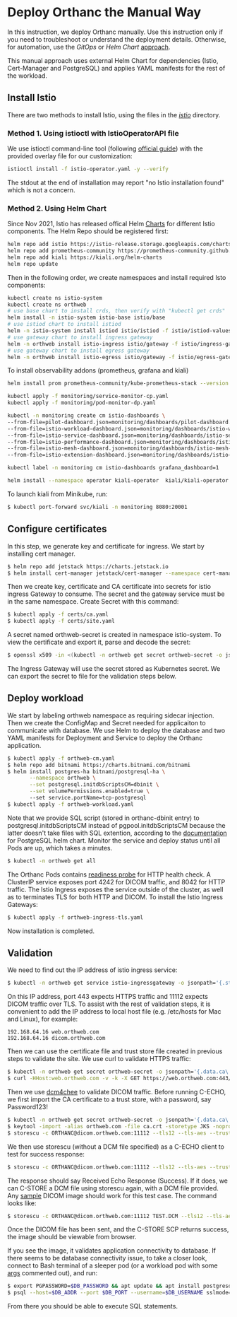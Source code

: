 
# Deploy Orthanc the Manual Way

In this instruction, we deploy Orthanc manually. Use this instruction only if you need to troubleshoot or understand the deployment details. Otherwise, for automation, use the *GitOps* or *Helm Chart* [approach](https://github.com/digihunch/korthweb/blob/main/README.md#deployment-approach).

This manual approach uses external Helm Chart for dependencies (Istio, Cert-Manager and PostgreSQL) and applies YAML manifests for the rest of the workload.

## Install Istio

There are two methods to install Istio, using the files in the *[istio](https://github.com/digihunch/korthweb/tree/main/manual/istio)* directory. 
### Method 1. Using istioctl with IstioOperatorAPI file
We use istioctl command-line tool (following [official guide](https://istio.io/latest/docs/setup/install/istioctl/#prerequisites)) with the provided overlay file for our customization: 
```sh
istioctl install -f istio-operator.yaml -y --verify
```
The stdout at the end of installation may report "no Istio installation found" which is not a concern. 
### Method 2. Using Helm Chart
Since Nov 2021, Istio has released offical Helm [Charts](https://artifacthub.io/packages/search?org=istio) for different Istio components. The Helm Repo should be registered first:
```sh
helm repo add istio https://istio-release.storage.googleapis.com/charts
helm repo add prometheus-community https://prometheus-community.github.io/helm-charts
helm repo add kiali https://kiali.org/helm-charts
helm repo update
```
Then in the following order, we create namespaces and install required Isto components:
```sh
kubectl create ns istio-system
kubectl create ns orthweb
# use base chart to install crds, then verify with "kubectl get crds"
helm install -n istio-system istio-base istio/base
# use istiod chart to install istiod
helm -n istio-system install istiod istio/istiod -f istio/istiod-values.yaml --wait
# use gateway chart to install ingress gateway
helm -n orthweb install istio-ingress istio/gateway -f istio/ingress-gateway-values.yaml
# use gateway chart to install egress gateway
helm -n orthweb install istio-egress istio/gateway -f istio/egress-gateway-values.yaml
```
To install observability addons (prometheus, grafana and kiali)
```sh
helm install prom prometheus-community/kube-prometheus-stack --version 34.1.1 -n monitoring -f monitoring/prom-values.yaml --create-namespace

kubectl apply -f monitoring/service-monitor-cp.yaml
kubectl apply -f monitoring/pod-monitor-dp.yaml

kubectl -n monitoring create cm istio-dashboards \
--from-file=pilot-dashboard.json=monitoring/dashboards/pilot-dashboard.json \
--from-file=istio-workload-dashboard.json=monitoring/dashboards/istio-workload-dashboard.json \
--from-file=istio-service-dashboard.json=monitoring/dashboards/istio-service-dashboard.json \
--from-file=istio-performance-dashboard.json=monitoring/dashboards/istio-performance-dashboard.json \
--from-file=istio-mesh-dashboard.json=monitoring/dashboards/istio-mesh-dashboard.json \
--from-file=istio-extension-dashboard.json=monitoring/dashboards/istio-extension-dashboard.json

kubectl label -n monitoring cm istio-dashboards grafana_dashboard=1

helm install --namespace operator kiali-operator  kiali/kiali-operator --create-namespace -f monitoring/kiali-value.yaml
```
To launch kiali from Minikube, run:  
```sh
$ kubectl port-forward svc/kiali -n monitoring 8080:20001
```

## Configure certificates
In this step, we generate key and certificate for ingress. We start by installing cert manager.
```sh
$ helm repo add jetstack https://charts.jetstack.io
$ helm install cert-manager jetstack/cert-manager --namespace cert-manager --create-namespace --version v1.0.3 --set installCRDs=true
```
Then we create key, certificate and CA certificate into secrets for istio ingress Gateway to consume. The secret and the gateway service must be in the same namespace. Create Secret with this command: 
```sh
$ kubectl apply -f certs/ca.yaml
$ kubectl apply -f certs/site.yaml
```
A secret named orthweb-secret is created in namespace istio-system. To view the certificate and export it, parse and decode the secret:
```sh
$ openssl x509 -in <(kubectl -n orthweb get secret orthweb-secret -o jsonpath='{.data.ca\.crt}' | base64 -d) -text -noout
```
The Ingress Gateway will use the secret stored as Kubernetes secret. We can export the secret to file for the validation steps below.
## Deploy workload
We start by labeling orthweb namespace as requiring sidecar injection. Then we create the ConfigMap and Secret needed for applicaiton to communicate with database. We use Helm to deploy the database and two YAML manifests for Deployment and Service to deploy the Orthanc application.
```sh
$ kubectl apply -f orthweb-cm.yaml
$ helm repo add bitnami https://charts.bitnami.com/bitnami
$ helm install postgres-ha bitnami/postgresql-ha \
       --namespace orthweb \
       --set postgresql.initdbScriptsCM=dbinit \
       --set volumePermissions.enabled=true \ 
       --set service.portName=tcp-postgresql
$ kubectl apply -f orthweb-workload.yaml
```
Note that we provide SQL script (stored in orthanc-dbinit entry) to postgresql.initdbScriptsCM instead of pgpool.initdbScriptsCM because the latter doesn't take files with SQL extention, according to the [documentation](https://artifacthub.io/packages/helm/bitnami/postgresql-ha) for PostgreSQL helm chart.
Monitor the service and deploy status until all Pods are up, which takes a minutes.
```sh
$ kubectl -n orthweb get all
```

The Orthanc Pods contains [readiness probe](https://stackoverflow.com/questions/33484942/how-to-use-basic-authentication-in-a-http-liveness-probe-in-kubernetes) for HTTP health check. A ClusterIP service exposes port 4242 for DICOM traffic, and 8042 for HTTP traffic. The Istio Ingress exposes the service outside of the cluster, as well as to terminates TLS for both HTTP and DICOM. To install the Istio Ingress Gateways:
```sh
$ kubectl apply -f orthweb-ingress-tls.yaml
```
Now installation is completed.

## Validation
We need to find out the IP address of istio ingress service:
```sh
$ kubectl -n orthweb get service istio-ingressgateway -o jsonpath='{.status.loadBalancer.ingress[0].ip}'
```
On this IP address, port 443 expects HTTPS traffic and 11112 expects DICOM traffic over TLS. To assist with the rest of validation steps, it is convenient to add the IP address to local host file (e.g. /etc/hosts for Mac and Linux), for example:
```
192.168.64.16 web.orthweb.com
192.168.64.16 dicom.orthweb.com
```
Then we can use the certificate file and trust store file created in previous steps to validate the site. We use curl to validate HTTPS traffic:
```sh
$ kubectl -n orthweb get secret orthweb-secret -o jsonpath='{.data.ca\.crt}' | base64 -d > ca.crt
$ curl -HHost:web.orthweb.com -v -k -X GET https://web.orthweb.com:443/app/explorer.html -u orthanc:orthanc --cacert ca.crt

```
Then we use [dcm4chee](https://github.com/dcm4che/dcm4che/releases) to validate DICOM traffic. Before running C-ECHO, we first import the CA certificate to a trust store, with a password, say Password123!
```sh
$ kubectl -n orthweb get secret orthweb-secret -o jsonpath='{.data.ca\.crt}' | base64 -d > ca.crt
$ keytool -import -alias orthweb.com -file ca.crt -storetype JKS -noprompt -keystore client.truststore -storepass Password123!
$ storescu -c ORTHANC@dicom.orthweb.com:11112 --tls12 --tls-aes --trust-store client.truststore --trust-store-pass Password123!
```
We then use storescu (without a DCM file specified) as a C-ECHO client to test for success response:
```sh
$ storescu -c ORTHANC@dicom.orthweb.com:11112 --tls12 --tls-aes --trust-store client.truststore --trust-store-pass Password123!
```
The response should say Received Echo Response (Success). If it does, we can C-STORE a DCM file using storescu again, with a DCM file provided. Any [sample](http://www.rubomedical.com/dicom_files/) DICOM image should work for this test case. The command looks like:
```sh
$ storescu -c ORTHANC@dicom.orthweb.com:11112 TEST.DCM --tls12 --tls-aes --trust-store client.truststore --trust-store-pass Password123!
```
Once the DICOM file has been sent, and the C-STORE SCP returns success, the image should be viewable from browser. 

If you see the image, it validates application connectivity to database. If there seems to be database connectivity issue, to take a closer look, connect to Bash terminal of a sleeper pod (or a workload pod with some [args](https://kubernetes.io/docs/tasks/inject-data-application/define-command-argument-container/) commented out), and run:
```sh
$ export PGPASSWORD=$DB_PASSWORD && apt update && apt install postgresql postgresql-contrib
$ psql --host=$DB_ADDR --port $DB_PORT --username=$DB_USERNAME sslmode=require
```
From there you should be able to execute SQL statements.

